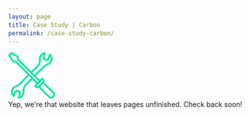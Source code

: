 ```yaml
---
layout: page
title: Case Study | Carbon
permalink: /case-study-carbon/
---
```


<div class="people" style="height: 50%">
    <img class="peopleIcon" src="../images/serv-icon.png">
    <div class="integSubText">Yep, we're that website that leaves pages unfinished. Check back soon!
    </div>
    
</div>